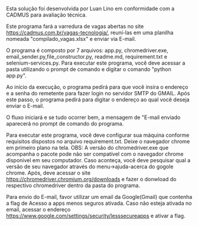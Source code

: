 Esta solução foi desenvolvida por Luan Lino em conformidade com a CADMUS para avaliação técnica. 

Este programa fará a varredura de vagas abertas no site https://cadmus.com.br/vagas-tecnologia/, reuní-las em uma planilha nomeada "compilado_vagas.xlsx" e enviar via E-mail.

O programa é composto por 7 arquivos: app.py, chromedriver.exe, email_sender.py,file_constructor.py, readme.md, requirement.txt e selenium-services.py. Para executar este programa, você deve acessar a pasta utilizando o prompt de comando e digitar o comando "python app.py".

Ao início da execução, o programa pedirá para que você insira o endereço e a senha do remetente para fazer login no servidor SMTP do GMAIL. Após este passo, o programa pedirá para digitar o endereço ao qual você deseja enviar o E-mail. 

O fluxo iniciará e se tudo ocorrer bem, a mensagem de "E-mail enviado aparecerá no prompt de comando do programa.

Para executar este programa, você deve configurar sua máquina conforme requisitos dispostos no arquivo requirement.txt. Deixe o navegador chrome em primeiro plano na tela. OBS: A versão do chromedriver.exe que acompanha o pacote pode não ser compatível com o navegador chrome disponivel em seu computador. Caso aconteça, você deve pesquisar qual a versão de seu navegador através do menu->ajuda-acerca do gogole chrome. Após, deve acessar o site https://chromedriver.chromium.org/downloads e fazer o donwload do respectivo chromedriver dentro da pasta do programa.

Para envio do E-mail, favor utilizar um email da Google(Gmail) que contenha a flag de Acesso a apps menos seguros ativada. Caso não esteja ativada no email, acessar o endereço https://www.google.com/settings/security/lesssecureapps e ativar a flag.
